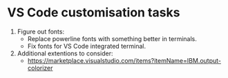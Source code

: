 # VS Code customisation tasks

  1. Figure out fonts:
     * Replace powerline fonts with something better in terminals.
     * Fix fonts for VS Code integrated terminal.
  2. Additional extentions to consider:
     * <https://marketplace.visualstudio.com/items?itemName=IBM.output-colorizer>
